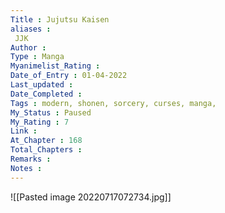 ```yaml
---
Title : Jujutsu Kaisen
aliases : 
 JJK
Author : 
Type : Manga
Myanimelist_Rating : 
Date_of_Entry : 01-04-2022
Last_updated : 
Date_Completed : 
Tags : modern, shonen, sorcery, curses, manga,
My_Status : Paused
My_Rating : 7
Link : 
At_Chapter : 168
Total_Chapters : 
Remarks : 
Notes : 
---
```

![[Pasted image 20220717072734.jpg]]
